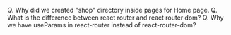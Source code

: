 Q. Why did we created "shop" directory inside pages for Home page.
Q. What is the difference between react router and react router dom? 
Q. Why we have useParams in react-router instead of react-router-dom?
